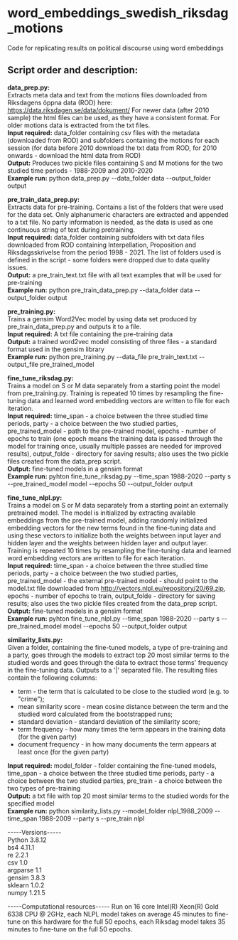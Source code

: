 # word_embeddings_swedish_riksdag_motions
Code for replicating results on political discourse using word embeddings

## Script order and description:

**data_prep.py:**  
Extracts meta data and text from the motions files downloaded from Riksdagens öppna data (ROD) here: https://data.riksdagen.se/data/dokument/ 
For newer data (after 2010 sample) the html files can be used, as they have a consistent format. For older motions data is extracted from the txt files.  
**Input required:** data_folder containing csv files with the metadata (downloaded from ROD) and subfolders containing the motions for each session (for data before 2010 download the txt data from ROD, for 2010 onwards - download the html data from ROD)  
**Output:** Produces two pickle files containing S and M motions for the two studied time periods - 1988-2009 and 2010-2020    
**Example run:** python data_prep.py --data_folder data --output_folder output    

**pre_train_data_prep.py:**  
Extracts data for pre-training. Contains a list of the folders that were used for the data set. Only alphanumeric characters are extracted and appended to a txt file. No party information is needed, as the data is used as one continuous string of text during pretraining.   
**Input required:** data_folder containing subfolders with txt data files downloaded from ROD containing Interpellation, Proposition and Riksdagsskrivelse from the period 1998 - 2021. The list of folders used is defined in the script - some folders were dropped due to data quality issues.   
**Output:** a pre_train_text.txt file with all text examples that will be used for pre-training  
**Example run:** python pre_train_data_prep.py --data_folder data --output_folder output  

**pre_training.py:**  
Trains a gensim Word2Vec model by using data set produced by pre_train_data_prep.py and outputs it to a file.  
**Input required:** A txt file containing the pre-training data  
**Output:** a trained word2vec model consisting of three files - a standard format used in the gensim library  
**Example run:** python pre_training.py --data_file pre_train_text.txt --output_file pre_trained_model  

**fine_tune_riksdag.py:**  
Trains a model on S or M data separately from a starting point the model from pre_training.py. Training is repeated 10 times by resampling the fine-tuning data and learned word embedding vectors are written to file for each iteration.   
**Input required:** time_span - a choice between the three studied time periods, party - a choice between the two studied parties, pre_trained_model - path to the pre-trained model, epochs - number of epochs to train (one epoch means the training data is passed through the model for training once, usually multiple passes are needed for improved results), output_folde - directory for saving results; also uses the two pickle files created from the data_prep script.   
**Output:** fine-tuned models in a gensim format  
**Example run:** pyhton fine_tune_riksdag.py --time_span 1988-2020 --party s --pre_trained_model model --epochs 50 --output_folder output  

**fine_tune_nlpl.py:**  
Trains a model on S or M data separately from a starting point an externally pretrained model. The model is initialized by extracting available embeddings from the pre-trained model, adding randomly initialized embedding vectors for the new terms found in the fine-tuning data and using these vectors to initialize both the weights between input layer and hidden layer and the weights between hidden layer and output layer.
Training is repeated 10 times by resampling the fine-tuning data and learned word embedding vectors are written to file for each iteration.   
**Input required:** time_span - a choice between the three studied time periods, party - a choice between the two studied parties, pre_trained_model - the external pre-trained model - should point to the model.txt file downloaded from http://vectors.nlpl.eu/repository/20/69.zip, epochs - number of epochs to train, output_folde - directory for saving results; also uses the two pickle files created from the data_prep script.   
**Output:** fine-tuned models in a gensim format  
**Example run:** pyhton fine_tune_nlpl.py --time_span 1988-2020 --party s --pre_trained_model model --epochs 50 --output_folder output  

**similarity_lists.py:**  
Given a folder, containing the fine-tuned models, a type of pre-training and a party, goes through the models to extract top 20 most similar terms to the studied words and goes through the data to extract those terms' frequency in the fine-tuning data. Outputs to a '|' separated file. The resulting files contain the following columns:   
* term - the term that is calculated to be close to the studied word (e.g. to "crime");  
* mean similarity score - mean cosine distance between the term and the studied word calculated from the bootstrapped runs;  
* standard deviation - standard deviation of the similarity score;  
* term frequency - how many times the term appears in the training data (for the given party)   
* document frequency - in how many documents the term appears at least once (for the given party)  

**Input required:** model_folder - folder containing the fine-tuned models, time_span - a choice between the three studied time periods, party - a choice between the two studied parties, pre_train - a choice between the two types of pre-training  
**Output:** a txt file with top 20 most similar terms to the studied words for the specified model  
**Example run:** python similarity_lists.py --model_folder nlpl_1988_2009 --time_span 1988-2009 --party s --pre_train nlpl  


-----Versions-----  
Python 3.8.12  
bs4	4.11.1   
re 2.2.1  
csv 1.0  
argparse 1.1   
gensim 3.8.3  
sklearn 1.0.2  
numpy 1.21.5  

-----Computational resources-----
Run on 16 core Intel(R) Xeon(R) Gold 6338 CPU @ 2GHz, each NLPL model takes on average 45 minutes to fine-tune on this hardware for the full 50 epochs, each Riksdag model takes 35 minutes to fine-tune on the full 50 epochs.






